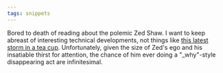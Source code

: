 ```yaml
---
tags: snippets
---
```


Bored to death of reading about the polemic Zed Shaw. I want to keep abreast of interesting technical developments, not things like [this latest storm in a tea cup](http://www.reddit.com/r/programming/comments/e1uuv/please_take_this_down_and_write_your_own_book_zed/). Unfortunately, given the size of Zed's ego and his insatiable thirst for attention, the chance of him ever doing a "\_why"-style disappearing act are infinitesimal.
